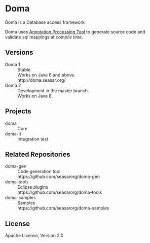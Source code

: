 Doma
========================================

Doma is a Database access framework. 

Doma uses [Annotation Processing Tool][apt] to generate source code and validate sql mappings at *compile time*.

Versions
--------

<dl>
	<dt>Doma 1</dt>
	<dd>
	Stable.<br />
	Works on Java 6 and above.<br />
	http://doma.seasar.org/</dd>
	<dt>Doma 2</dt>
	<dd>
	Development in the master branch.<br />
	Works on Java 8.<br />
	</dd>
</dl>

Projects
--------

<dl>
	<dt>doma</dt>
	<dd>Core</dd>
	<dt>doma-it</dt>
	<dd>Integration test</dd>
</dl>

Related Repositories
--------------------

<dl>
	<dt>doma-gen</dt>
	<dd>
	Code generation tool<br />
	https://github.com/seasarorg/doma-gen
	</dd>
	<dt>doma-tools</dt>
	<dd>
	Eclipse plugins<br />
	https://github.com/seasarorg/doma-tools
	</dd>
	<dt>doma-samples</dt>
	<dd>
	Samples<br />
	https://github.com/seasarorg/doma-samples
	</dd>
</dl>

License
-------

Apache License, Version 2.0

  [apt]: http://docs.oracle.com/javase/6/docs/technotes/guides/apt/index.html
